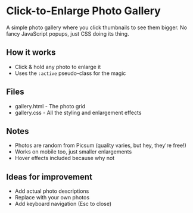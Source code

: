 # Click-to-Enlarge Photo Gallery

A simple photo gallery where you click thumbnails to see them bigger. No fancy JavaScript popups, just CSS doing its thing.

## How it works

- Click & hold any photo to enlarge it
- Uses the `:active` pseudo-class for the magic

## Files

- gallery.html - The photo grid
- gallery.css - All the styling and enlargement effects

## Notes

- Photos are random from Picsum (quality varies, but hey, they're free!)
- Works on mobile too, just smaller enlargements
- Hover effects included because why not

## Ideas for improvement

- Add actual photo descriptions
- Replace with your own photos
- Add keyboard navigation (Esc to close)
